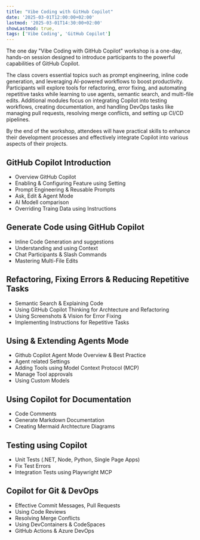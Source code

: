 ```yaml
---
title: "Vibe Coding with GitHub Copilot"
date: '2025-03-01T12:00:00+02:00'
lastmod: '2025-03-01T14:30:00+02:00'
showLastmod: true,
tags: ['Vibe Coding', 'GitHub Copilot']
---
```


The one day "Vibe Coding with GitHub Copilot" workshop is a one-day, hands-on session designed to introduce participants to the powerful capabilities of GitHub Copilot. 

The class covers essential topics such as prompt engineering, inline code generation, and leveraging AI-powered workflows to boost productivity. Participants will explore tools for refactoring, error fixing, and automating repetitive tasks while learning to use agents, semantic search, and multi-file edits. Additional modules focus on integrating Copilot into testing workflows, creating documentation, and handling DevOps tasks like managing pull requests, resolving merge conflicts, and setting up CI/CD pipelines. 

By the end of the workshop, attendees will have practical skills to enhance their development processes and effectively integrate Copilot into various aspects of their projects.

## GitHub Copilot Introduction​

- Overview GitHub Copilot
- Enabling & Configuring Feature using Setting
- Prompt Engineering & Reusable Prompts
- Ask, Edit & Agent Mode
- AI Modell comparison
- Overriding Traing Data using Instructions

## Generate Code using GitHub Copilot​

- Inline Code Generation and suggestions
- Understanding and using Context
- Chat Participants & Slash Commands
- Mastering Multi-File Edits

## Refactoring, Fixing Errors ​& Reducing Repetitive Tasks​

- Semantic Search & Explaining Code
- Using GitHub Copilot Thinking for Archtecture and Refactoring
- Using Screenshots & Vision for Error Fixing
- Implementing Instructions for Repetitive Tasks

## Using & Extending Agents Mode

- Github Copilot Agent Mode Overview & Best Practice
- Agent related Settings
- Adding Tools using Model Context Protocol (MCP)
- Manage Tool approvals
- Using Custom Models

## Using Copilot for Documentation​

- Code Comments
- Generate Markdown Documentation
- Creating Mermaid Archtecture Diagrams

## Testing using Copilot​

- Unit Tests (.NET, Node, Python, Single Page Apps)
- Fix Test Errors
- Integration Tests using Playwright MCP

## Copilot for Git & DevOps​

- Effective Commit Messages, Pull Requests
- Using Code Reviews
- Resolving Merge Conflicts
- Using DevContainers & CodeSpaces
- GitHub Actions & Azure DevOps
